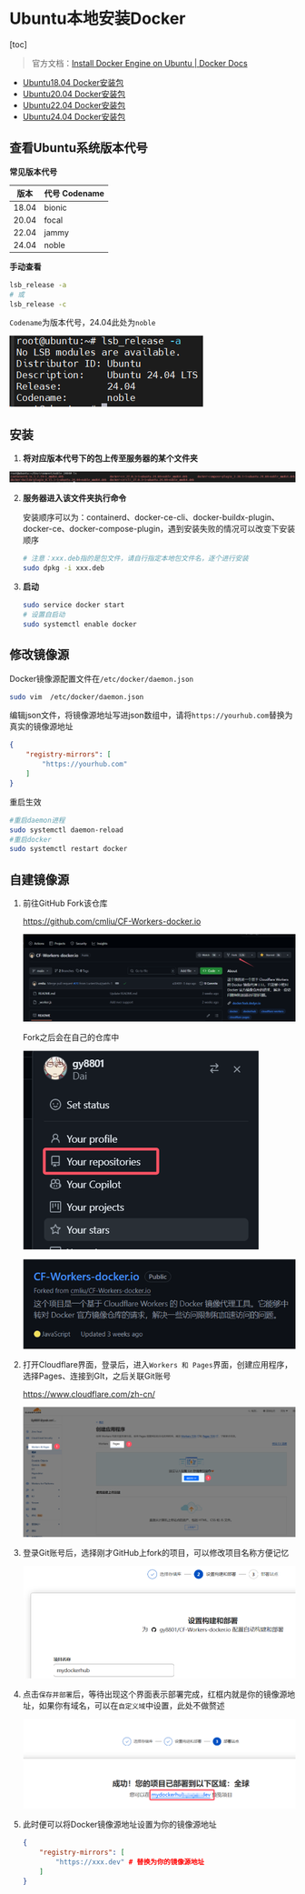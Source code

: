 # Ubuntu本地安装Docker

[toc]

> 官方文档：[Install Docker Engine on Ubuntu | Docker Docs](https://docs.docker.com/engine/install/ubuntu/#install-from-a-package)

- [Ubuntu18.04 Docker安装包](https://github.com/gy8801/DockerPackage---1804)
- [Ubuntu20.04 Docker安装包](https://github.com/gy8801/DockerPackage---2004)
- [Ubuntu22.04 Docker安装包](https://github.com/gy8801/DockerPackage---2204)
- [Ubuntu24.04 Docker安装包 ](https://github.com/gy8801/DockerPackage---2404)



## 查看Ubuntu系统版本代号

**常见版本代号**

| 版本  | 代号 Codename |
| ----- | ------------- |
| 18.04 | bionic        |
| 20.04 | focal         |
| 22.04 | jammy         |
| 24.04 | noble         |

**手动查看**

```sh
lsb_release -a
# 或
lsb_release -c
```

`Codename`为版本代号，24.04此处为`noble`

<img src="assets\1.png" alt="" />



## 安装

1. **将对应版本代号下的包上传至服务器的某个文件夹**

<img src="assets\2.png" alt="" />

2. **服务器进入该文件夹执行命令**

   安装顺序可以为：containerd、docker-ce-cli、docker-buildx-plugin、docker-ce、docker-compose-plugin，遇到安装失败的情况可以改变下安装顺序

   ```bash
   # 注意：xxx.deb指的是包文件，请自行指定本地包文件名，逐个进行安装
   sudo dpkg -i xxx.deb
   ```

3. **启动**

   ```bash
   sudo service docker start
   # 设置自启动
   sudo systemctl enable docker
   ```

   

## 修改镜像源

Docker镜像源配置文件在`/etc/docker/daemon.json`

```bash
sudo vim  /etc/docker/daemon.json
```

编辑json文件，将镜像源地址写进json数组中，请将`https://yourhub.com`替换为真实的镜像源地址

```json
{
    "registry-mirrors": [
        "https://yourhub.com"
    ]
}
```

重启生效

```bash
#重启daemon进程
sudo systemctl daemon-reload
#重启docker
sudo systemctl restart docker
```



## 自建镜像源

1. 前往GitHub Fork该仓库

   https://github.com/cmliu/CF-Workers-docker.io

   <img src="assets/QQ_1721619378153.png" alt="QQ_1721619378153" />

   Fork之后会在自己的仓库中

   <img src="assets/QQ_1721619568737.png" alt="QQ_1721619568737" />

   ![QQ_1721619675209](assets/QQ_1721619675209.png)

2. 打开Cloudflare界面，登录后，进入`Workers 和 Pages`界面，创建应用程序，选择Pages、连接到GIt，之后关联Git账号

   https://www.cloudflare.com/zh-cn/

   <img src="assets/QQ_1721620088948.png" alt="QQ_1721620088948" />

3. 登录Git账号后，选择刚才GitHub上fork的项目，可以修改项目名称方便记忆

   <img src="assets/QQ_1721620698773.png" alt="QQ_1721620698773" />

4. 点击`保存并部署`后，等待出现这个界面表示部署完成，红框内就是你的镜像源地址，如果你有域名，可以在`自定义域`中设置，此处不做赘述

   <img src="assets/QQ_1721620847008.png" alt="QQ_1721620847008" />

5. 此时便可以将Docker镜像源地址设置为你的镜像源地址

   ```json
   {
       "registry-mirrors": [
           "https://xxx.dev" # 替换为你的镜像源地址
       ]
   }
   ```

   
